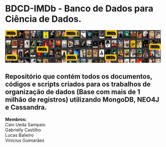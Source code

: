 # BDCD-IMDb - Banco de Dados para Ciência de Dados.
![img](https://github.com/Viniciusog/bdcd-imdb/blob/main/Documentos/dataset-cover.jpg)

## Repositório que contém todos os documentos, códigos e scripts criados para os trabalhos de organização de dados (Base com mais de 1 milhão de registros) utilizando MongoDB, NEO4J e Cassandra.

**Membros:** <br>
Caio Ueda Sampaio <br>
Gabrielly Castilho <br>
Lucas Balieiro <br> 
Vinícius Guimarães <br>

